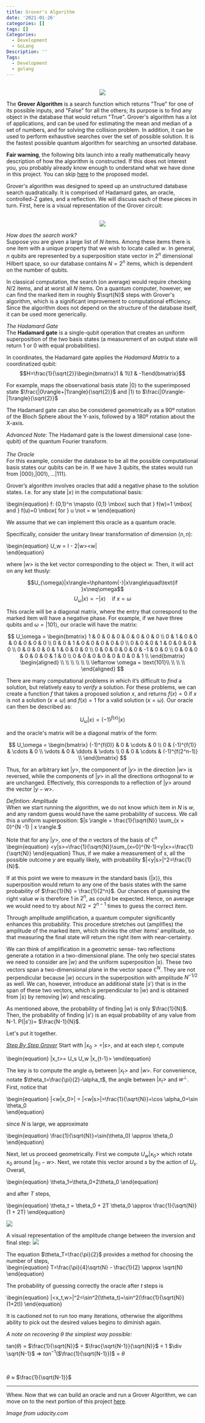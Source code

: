 ```yaml
---
title: Grover's Algorithm
date: '2021-01-26'
categories: []
tags: []
Categories:
  - Development
  - GoLang
Description: ''
Tags:
  - Development
  - golang
---
```

<center>
</br>
<img src="https://www.udacity.com/blog/wp-content/uploads/2020/07/Search-Algorithms_Blog-scaled.jpeg">
</center>

The **Grover Algorithm** is a search function which returns "True" for one of its possible inputs, and "False" for all the others; its purpose is to find any object in the database that would return "True". Grover's algorithm has a lot of applications, and can be used for estimating the mean and median of a set of numbers, and for solving the collision problem. In addition, it can be used to perform exhaustive searches over the set of possible solution. It is the fastest possible quantum algorithm for searching an unsorted database.

**Fair warning**, the following bits launch into a really mathematically heavy description of how the algorithm is constructed. If this does not interest you, you probably already know enough to understand what we have done in this project. You can skip [here](https://amoderninvestor.netlify.app/23/2021/01/) to the proposed model.

Grover's algorithm was designed to speed up an unstructured database search quadratically. It is comprised of Hadamard gates, an oracle, controlled-Z gates, and a reflection. We will discuss each of these pieces in turn. First, here is a visual representation of the Grover circuit:

<center>
</br>
<img src="https://qiskit.org/textbook/ch-algorithms/images/grover_circuit_3qubits.png">
</center>

*How does the search work?*
</br>
Suppose you are given a large list of $N$ items. Among these items there is one item with a unique property that we wish to locate called $w$. In general, <i>n</i> qubits are represented by a superposition state vector in $2^{n}$ dimensional Hilbert space, so our database contains $N=2^n$ items, which is dependent on the number of qubits.

In classical computation, the search (on average) would require checking $N/2$ items, and at worst all $N$ items. On a quantum computer, however, we can find the marked item in roughly $\sqrt{N}$ steps with Grover's algorithm, which is a significant improvement to computational efficiency. Since the algorithm does not depend on the structure of the database itself, it can be used more generically.

*The Hadamard Gate*
</br>
The <b>Hadamard gate</b> is a single-qubit operation that creates an uniform superposition of the two basis states (a measurement of an output state will return 1 or 0 with equal probabilities).

In coordinates, the Hadamard gate applies the <i>Hadamard Matrix</i> to a coordinatized qubit:
$$H=\frac{1}{\sqrt{2}}\begin{bmatrix}1 & 1\\1 & -1\end{bmatrix}$$

For example, maps the observational basis state |0⟩ to the superimposed state $\frac{|0\rangle+|1\rangle}{\sqrt{2}}$ and |1⟩ to $\frac{|0\rangle-|1\rangle}{\sqrt{2}}$ 

The Hadamard gate can also be considered geometrically as a 90º rotation of the Bloch Sphere about the Y-axis, followed by a 180º rotation about the X-axis.

<i>Advanced Note</i>: The Hadamard gate is the lowest dimensional case (one-qubit) of the quantum Fourier transform.
</br>
</br>
*The Oracle*
</br>
For this example, consider the database to be all the possible computational basis states our qubits can be in. 
If we have 3 qubits, the states would run from  $|000\rangle, |001\rangle, \dots |111\rangle$.

Grover’s algorithm involves oracles that add a negative phase to the solution states. I.e. for any state $|x\rangle$ in the computational basis:

\begin{equation}
    f: \{0,1\}^n \mapsto \{0,1\} \mbox{ such that } f(w)=1 \mbox{ and } f(u)=0 \mbox{ for } u \not = w 
\end{equation}

We assume that we can implement this oracle as a quantum oracle.

Specifically, consider the unitary linear transformation of dimension $(n,n)$: 

\begin{equation}
  U_w = I - 2|w><w|  
\end{equation}

where $|w>$ is the ket vector corresponding to the object $w$. Then, it will act on any ket thusly:

$$U_{\omega}|x\rangle=\hphantom{-}|x\rangle\quad\text{if }x\neq\omega$$
$$U_{\omega}|x\rangle=-|x\rangle\quad\text{if }x=\omega$$

This oracle will be a diagonal matrix, where the entry that correspond to the marked item will have a negative phase. For example, if we have three qubits and $\omega = |101\rangle$, our oracle will have the matrix:

$$
U_\omega = 
\begin{bmatrix}
1 & 0 & 0 & 0 & 0 & 0 & 0 & 0 \\
0 & 1 & 0 & 0 & 0 & 0 & 0 & 0 \\
0 & 0 & 1 & 0 & 0 & 0 & 0 & 0 \\
0 & 0 & 0 & 1 & 0 & 0 & 0 & 0 \\
0 & 0 & 0 & 0 & 1 & 0 & 0 & 0 \\
0 & 0 & 0 & 0 & 0 & -1 & 0 & 0 \\
0 & 0 & 0 & 0 & 0 & 0 & 1 & 0 \\
0 & 0 & 0 & 0 & 0 & 0 & 0 & 1 \\
\end{bmatrix}
\begin{aligned}
\\
\\
\\
\\
\\
\\
\leftarrow \omega = \text{101}\\
\\
\\
\\
\end{aligned}
$$

There are many computational problems in which it’s difficult to _find_ a solution, but relatively easy to _verify_ a solution. For these problems, we can create a function $f$ that takes a proposed solution $x$, and returns $f(x) = 0$ if $x$ is not a solution ($x \neq \omega$) and $f(x) = 1$ for a valid solution ($x = \omega$). Our oracle can then be described as:

$$
U_\omega|x\rangle = (-1)^{f(x)}|x\rangle
$$

and the oracle's matrix will be a diagonal matrix of the form:

$$
U_\omega = 
\begin{bmatrix}
(-1)^{f(0)} &   0         & \cdots &   0         \\
0           & (-1)^{f(1)} & \cdots &   0         \\
\vdots      &   0         & \ddots & \vdots      \\
0           &   0         & \cdots & (-1)^{f(2^n-1)} \\
\end{bmatrix}
$$

Thus, for an arbitrary ket $|y>$, the component of $|y>$ in the direction $|w>$ is reversed, while the components of $|y>$ in all the directions orthogonal to $w$ are unchanged. Effectively, this corresponds to a reflection of $|y>$ around the vector $|y-w>$.  

*Defintion: Amplitude*
</br>
When we start running the algorithm, we do not know which item in $N$ is $w$, and any random guess would have the same probability of success. We call this a uniform superposition:  $|s \rangle = \frac{1}{\sqrt{N}} \sum_{x = 0}^{N -1} | x
\rangle.$

Note that for any $|y>$, one of the $n$ vectors of the basis of $\mathbb{C}^n$ 
\begin{equation}
    <y|s>=\frac{1}{\sqrt{N}}\sum_{x=0}^{N-1}<y|x>=\frac{1}{\sqrt{N}}
\end{equation}
Thus, if we make a measurement of $s$, all the possible outcome $y$ are equally likely, with probability $|<y|s>|^2=\frac{1}{N}$. 

If at this point we were to measure in the standard basis $\{ | x \rangle \}$, this superposition would return to any one of the basis states with the same probability of $\frac{1}{N} = \frac{1}{2^n}$. Our chances of guessing the right value $w$ is therefore $1$ in $2^n$, as could be expected. Hence, on average we would need to try about $N/2 = 2^{n-1}$ times to guess the correct item.

Through amplitude amplification, a quantum computer significantly enhances this probability. This procedure stretches out (amplifies) the amplitude of the marked item, which shrinks the other items' amplitude, so that measuring the final state will return the right item with near-certainty. 

We can think of amplification in a geometric sense- two reflections generate a rotation in a two-dimensional plane. The only two special states we need to consider are $| w \rangle$ and the uniform superposition $| s \rangle$. These two vectors span a two-dimensional plane in the vector space $\mathbb{C}^N.$ They are not perpendicular because $| w \rangle$ occurs in the superposition with amplitude $N^{-1/2}$ as well.
We can, however, introduce an additional state $|s'\rangle$ that is in the span of these two vectors, which is perpendicular to $| w \rangle$ and is obtained from $|s \rangle$ by removing $| w \rangle$ and
rescaling. 

As mentioned above, the probability of finding $| w \rangle$ is only $\frac{1}{N}$. Then, the probability of finding $| s' \rangle$ is an equal probability of any value from N-1. P($| s' \rangle$)= $\frac{N-1}{N}$.

Let's put it together.

<u>*Step By Step Grover*</u>
Start with $|x_0>=|s>$, and at each step $t$, compute

\begin{equation}
    |x_t>= U_s U_w |x_{t-1}>
\end{equation}

The key is to compute the angle $\alpha_t$ between $|x_t>$ and $|w>$. For convenience, notate $\theta_t=\frac{\pi}{2}-\alpha_t$, the angle between $|x_t>$ and $w^{\perp}$.  First, notice that 

\begin{equation}
|<w|x_0>| = |<w|s>|=\frac{1}{\sqrt{N}}=\cos \alpha_0=\sin \theta_0    
\end{equation}

since $N$ is large, we approximate 

\begin{equation}
\frac{1}{\sqrt{N}}=\sin(\theta_0) \approx \theta_0   
\end{equation}

Next, let us proceed geometrically. First we compute $U_w |x_0>$ which rotate $x_0$ 
around $|x_0-w>$. Next, we rotate this vector around $s$ by the action of $U_s$. Overall, 

\begin{equation}
    \theta_1=\theta_0+2\theta_0
\end{equation}

and after $T$ steps, 

\begin{equation}
    \theta_t = \theta_0 + 2T \theta_0 \approx \frac{1}{\sqrt{N}}(1 + 2T)
\end{equation}

<img src="https://miro.medium.com/max/1020/1*GArCJX_Jx8b1U3F68GYibg.png" />

A visual representation of the amplitude change between the inversion and final step:
<img src="https://www.researchgate.net/publication/274056986/figure/fig2/AS:393378433912833@1470800135225/Single-call-of-the-Grover-iteration-on-the-equal-superposition-state-Grover.png" />

The equation $\theta_T=\frac{\pi}{2}$ provides a method for choosing the number of steps,  
\begin{equation}
T=\frac{\pi}{4}\sqrt{N} - \frac{1}{2} \approx \sqrt{N}    
\end{equation}

The probability of guessing correctly the oracle after $t$ steps is 

\begin{equation}
    |<x_t,w>|^2=\sin^2(\theta_t)=\sin^2(\frac{1}{\sqrt{N}}(1+2t))
\end{equation}

It is cautioned not to run too many iterations, otherwise the algorithms ability to pick out the desired values begins to diminish again.

*A note on recovering $\theta$ the simplest way possible:*

tan($\theta$) = $\frac{1}{\sqrt{N}}$ $\div$  $\frac{\sqrt{N-1}}{\sqrt{N}}$
= 1 $\div \sqrt{N-1}$ $\Rightarrow$ $tan^{-1}$($\frac{1}{\sqrt{N-1}})$ = $\theta$ 

</br>

$\theta$ $\approx$ $\frac{1}{\sqrt{N-1}}$

****
Whew. Now that we can build an oracle and run a Grover Algorithm, we can move on to the next portion of this project [here](https://amoderninvestor.netlify.app/23/2021/01/).

*Image from udacity.com*
